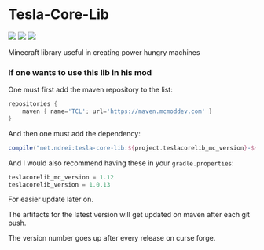 # Tesla-Core-Lib
[![](http://cf.way2muchnoise.eu/tesla-core-lib.svg)](https://minecraft.curseforge.com/projects/tesla-core-lib)
[![](http://cf.way2muchnoise.eu/versions/tesla-core-lib.svg)](https://minecraft.curseforge.com/projects/tesla-core-lib)
[![](https://img.shields.io/badge/Discord-MMD%20Cat%20Mods-blue.svg)](https://discord.gg/xDw3Vkj)

Minecraft library useful in creating power hungry machines

### If one wants to use this lib in his mod
One must first add the maven repository to the list:
```gradle
repositories {
    maven { name='TCL'; url='https://maven.mcmoddev.com' }
}
``` 
And then one must add the dependency:
```gradle
compile("net.ndrei:tesla-core-lib:${project.teslacorelib_mc_version}-${project.teslacorelib_version}:deobf") { changing = true }
```
And I would also recommend having these in your `gradle.properties`:
```gradle
teslacorelib_mc_version = 1.12
teslacorelib_version = 1.0.13
```
For easier update later on.

The artifacts for the latest version will get updated on maven after each git push.

The version number goes up after every release on curse forge. 